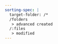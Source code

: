 ```yaml
---
sorting-spec: |
  target-folder: /*
  /folders
   > advanced created
  /:files
   > modified
---
```

